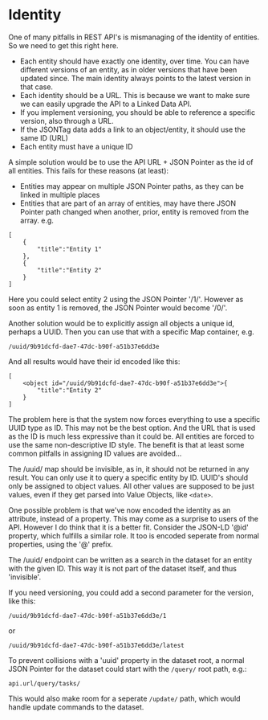 # Identity

One of many pitfalls in REST API's is mismanaging of the identity of entities. So we need to get this right here.

- Each entity should have exactly one identity, over time. You can have different versions of an entity, as in older versions that have been updated since. The main identity always points to the latest version in that case.
- Each identity should be a URL. This is because we want to make sure we can easily upgrade the API to a Linked Data API.
- If you implement versioning, you should be able to reference a specific version, also through a URL.
- If the JSONTag data adds a link to an object/entity, it should use the same ID (URL)
- Each entity must have a unique ID

A simple solution would be to use the API URL + JSON Pointer as the id of all entities. This fails for these reasons (at least):
- Entities may appear on multiple JSON Pointer paths, as they can be linked in multiple places
- Entities that are part of an array of entities, may have there JSON Pointer path changed when another, prior, entity is removed from the array. e.g.

```jsontag
[
	{
		"title":"Entity 1"
	},
	{
		"title":"Entity 2"
	}
]
```

Here you could select entity 2 using the JSON Pointer '/1/'. However as soon as entity 1 is removed, the JSON Pointer would become '/0/'.

Another solution would be to explicitly assign all objects a unique id, perhaps a UUID. Then you can use that with a specific Map container, e.g.

```
/uuid/9b91dcfd-dae7-47dc-b90f-a51b37e6dd3e
```

And all results would have their id encoded like this:

```jsontag
[
	<object id="/uuid/9b91dcfd-dae7-47dc-b90f-a51b37e6dd3e">{
		"title":"Entity 2"
	}
]
```

The problem here is that the system now forces everything to use a specific UUID type as ID. This may not be the best option. And the URL that is used as the ID is much less expressive than it could be. All entities are forced to use the same non-descriptive ID style. The benefit is that at least some common pitfalls in assigning ID values are avoided...

The /uuid/ map should be invisible, as in, it should not be returned in any result. You can only use it to query a specific entity by ID.
UUID's should only be assigned to object values. All other values are supposed to be just values, even if they get parsed into Value Objects, like `<date>`.

One possible problem is that we've now encoded the identity as an attribute, instead of a property. This may come as a surprise to users of the API. However I do think that it is a better fit. Consider the JSON-LD '@id' property, which fulfills a similar role. It too is encoded seperate from normal properties, using the '@' prefix.

The /uuid/ endpoint can be written as a search in the dataset for an entity with the given ID. This way it is not part of the dataset itself, and thus 'invisible'.

If you need versioning, you could add a second parameter for the version, like this:

```
/uuid/9b91dcfd-dae7-47dc-b90f-a51b37e6dd3e/1
```

or

```
/uuid/9b91dcfd-dae7-47dc-b90f-a51b37e6dd3e/latest
```

To prevent collisions with a 'uuid' property in the dataset root, a normal JSON Pointer for the dataset could start with the `/query/` root path, e.g.:

```
api.url/query/tasks/
```

This would also make room for a seperate `/update/` path, which would handle update commands to the dataset.
